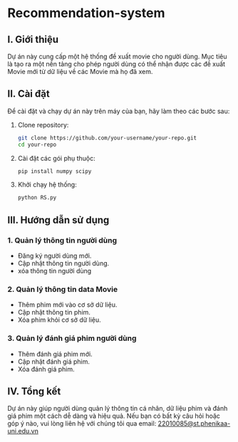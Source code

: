 # Recommendation-system

## I. Giới thiệu

Dự án này cung cấp một hệ thống đề xuất movie cho người dùng. Mục tiêu là tạo ra một nền tảng cho phép người dùng có thể nhận được các đề xuất Movie mới từ dữ liệu về các Movie mà họ đã xem.

## II. Cài đặt

Để cài đặt và chạy dự án này trên máy của bạn, hãy làm theo các bước sau:

1. Clone repository:
    ```bash
    git clone https://github.com/your-username/your-repo.git
    cd your-repo
    ```

2. Cài đặt các gói phụ thuộc:
    ```bash
    pip install numpy scipy
    ```

3. Khởi chạy hệ thống:
    ```bash
    python RS.py
    ```

## III. Hướng dẫn sử dụng

### 1. Quản lý thông tin người dùng

- Đăng ký người dùng mới.
- Cập nhật thông tin người dùng.
- xóa thông tin người dùng

### 2. Quản lý thông tin data Movie

- Thêm phim mới vào cơ sở dữ liệu.
- Cập nhật thông tin phim.
- Xóa phim khỏi cơ sở dữ liệu.

### 3. Quản lý đánh giá phim người dùng

- Thêm đánh giá phim mới.
- Cập nhật đánh giá phim.
- Xóa đánh giá phim.

## IV. Tổng kết

Dự án này giúp người dùng quản lý thông tin cá nhân, dữ liệu phim và đánh giá phim một cách dễ dàng và hiệu quả. Nếu bạn có bất kỳ câu hỏi hoặc góp ý nào, vui lòng liên hệ với chúng tôi qua email: 22010085@st.phenikaa-uni.edu.vn 
